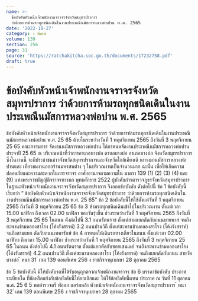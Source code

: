```yaml
---
name: >-
  ข้อบังคับหัวหน้าเจ้าพนักงานจราจรจังหวัดสมุทรปราการ
  ว่าด้วยการห้ามรถทุกชนิดเดินในงานประเพณีนมัสการหลวงพ่อปาน พ.ศ. 2565
date: '2022-10-27'
category: ง พิเศษ
volume: 139
section: 256
page: 31
source: 'https://ratchakitcha.soc.go.th/documents/17232758.pdf'
draft: true
---
```


# ข้อบังคับหัวหน้าเจ้าพนักงานจราจรจังหวัดสมุทรปราการ ว่าด้วยการห้ามรถทุกชนิดเดินในงานประเพณีนมัสการหลวงพ่อปาน พ.ศ. 2565

ข้อบังคับหัวหน้าเจ้าพนักงานจราจรจังหวัดสมุทรปราการ ว่าด้วยการห้ามรถทุกชนิดเดินในงานประเพณีนมัสการหลวงพ่อปาน พ.ศ. 25 65 ด้วยในระหว่างวันที่ 1 พฤศจิกายน 2565 ถึงวันที่ 3 พฤศจิกายน 25 65 คณะกรรมการ จัดงานนมัสการหลวงพ่อปาน ได้กาหนดจัดงานประเพณีนมัสการหลวงพ่อปาน ประจาปี 25 65 ณ บริเวณหน้าที่ว่าการอาเภอบางบ่อ ตาบลบางบ่อ อาเภอบางบ่อ จังหวัดสมุทรปราการ ซึ่งในงานนี้ จะมีประชาชนชาวจังหวัดสมุทรปราการและจังหวัดใกล้เคียงเดิ นทางมานมัสการหลวงพ่อปานและ เที่ยวชมงานออกร้านมหรสพต่าง ๆ ในบริเวณงานเป็นจำนวนมาก ฉะนั้น เพื่อให้เกิดความปลอดภัยและความสะดวกในการจราจร อาศัยอานาจตามความใน มาตรา 139 (1) (2) (3) (4) และ (9) แห่งพระราชบัญญัติจราจรทางบก พุทธศักราช 2522 ผู้บังคับกำรตารวจภูธรจังหวัดสมุทรปราการ ในฐานะหัวหน้าเจ้าพนักงานจราจรจังหวัดสมุทรปราการ จึงออกข้อบังคับ ดังต่อไปนี้ ข้อ 1 ข้อบังคับนี้เรียกว่า “ ข้อบังคับหัวหน้าเจ้าพนักงานจราจรจังหวัดสมุทรปราการ ว่าด้วยการห้ามรถทุกชนิดเดินในงานประเพณีนมัสการหลวงพ่อปาน พ.ศ. 25 65” ข้อ 2 ข้อบังคับนี้ให้ใช้ตั้งแต่วันที่ 1 พฤศจิกายน 2565 ถึงวันที่ 3 พฤศจิกายน 25 65 ข้อ 3 ห้ามรถทุกชนิดเดินเข้าไปในบริเวณงาน ตั้งแต่เวลา 15.00 นาฬิกา ถึงเวลา 02.00 นาฬิกา ของวันรุ่งขึ้น ช่วงระหว่างวันที่ 1 พฤศจิกายน 2565 ถึงวันที่ 3 พฤศจิกายน 25 65 ในถนน ดังต่อไปนี้ 3.1 ถนนรัตนราช ตั้งแต่สามแยกตัดกับถนนบายพาส จนถึงสะพานข้ามคลองสาโรง (โค้งรังสรรค์) 3.2 ถนนปานวิถี ตั้งแต่สะพานข้ามคลองสาโรง (โค้งรังสรรค์) จนถึงสามแยก ตัดกับถนนเทพารักษ์ ข้อ 4 กาหนดให้เดินรถทางเดียวในถนน ตั้งแต่เวลา 02.00 นาฬิกา ถึงเวลา 15.00 นาฬิกา ช่วงระหว่างวันที่ 1 พฤศจิกายน 2565 ถึงวันที่ 3 พฤศจิกายน 25 65 ในถนน ดังต่อไปนี้ 4.1 ถนนรัตนราช ตั้งแต่แยกตัดกับซอยเซนเดย์ จนถึงสะพานข้ามคลองสาโรง (โค้งรังสรรค์) 4.2 ถนนปานวิถี ตั้งแต่สะพานคลองสาโรง (โค้งรังสรรค์) จนถึงแยกตัดกับถนน สายวัดบางบ่อ ้ หนา 31 ่ เลม 139 ตอนพิเศษ 256 ง ราชกิจจานุเบกษา 28 ตุลาคม 2565

ข้อ 5 ข้อบังคับนี้ มิให้บังคับรถที่ได้รับอนุญาตจากเจ้าพนักงานจราจร ข้อ 6 บรรดาข้อบังคับ ประกาศ ระเบียบใด ที่ขัดหรือแย้งกับข้อบังคับนี้ให้ยกเลิกและ ให้ใช้ข้อบังคับนี้แทน ประกาศ ณ วันที่ 11 ตุลาคม พ.ศ. 25 6 5 พลตำรวจตรี พัลลภ แอร่มหล้า หัวหน้าเจ้าพนักงานจราจรจังหวัดสมุทรปราการ ้ หนา 32 ่ เลม 139 ตอนพิเศษ 256 ง ราชกิจจานุเบกษา 28 ตุลาคม 2565
